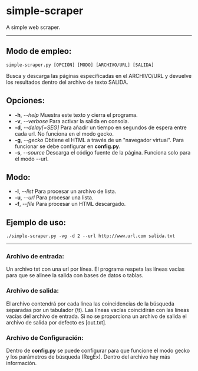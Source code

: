 # simple-scraper
A simple web scraper.

----------------------------------------

## Modo de empleo:
```
simple-scraper.py [OPCIÓN] [MODO] [ARCHIVO/URL] [SALIDA]
```

Busca y descarga las páginas especificadas en el ARCHIVO/URL y devuelve los resultados dentro del archivo de texto SALIDA.

## Opciones:
- **-h**, *--help*        Muestra este texto y cierra el programa.
- **-v**, *--verbose*     Para activar la salida en consola.
- **-d**, *--delay[=SEG]* Para añadir un tiempo en segundos de espera entre cada url. No funciona en el modo gecko.
- **-g**, *--gecko*       Obtiene el HTML a través de un "navegador virtual".
                          Para funcionar se debe configurar en **config.py**.
- **-s**, *--source*      Descarga el código fuente de la página. Funciona solo para el modo --url.

## Modo:
- **-l**, *--list*        Para procesar un archivo de lista.
- **-u**, *--url*         Para procesar una lista.
- **-f**, *--file*        Para procesar un HTML descargado.

## Ejemplo de uso:
```
./simple-scraper.py -vg -d 2 --url http://www.url.com salida.txt
```

----------------------------------------

### Archivo de entrada:
Un archivo txt con una url por línea. El programa respeta las líneas vacías para que se alinee la salida con bases de datos o tablas.

### Archivo de salida:
El archivo contendrá por cada línea las coincidencias de la búsqueda separadas por un tabulador (\\t). Las líneas vacías coincidirán con las líneas vacías del archivo de entrada.
Si no se proporciona un archivo de salida el archivo de salida por defecto es [out.txt].

### Archivo de Configuración:
Dentro de **config.py** se puede configurar para que funcione el modo gecko y los parámetros de búsqueda (RegEx). Dentro del archivo hay más información.

